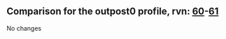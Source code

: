 ## Comparison for the outpost0 profile, rvn: [60](https://github.com/PRO100KatYT/FortniteProfileRevisions/tree/main/profiles/outpost0/60%20outpost0.json)-[61](https://github.com/PRO100KatYT/FortniteProfileRevisions/tree/main/profiles/outpost0/61%20outpost0.json)

No changes
